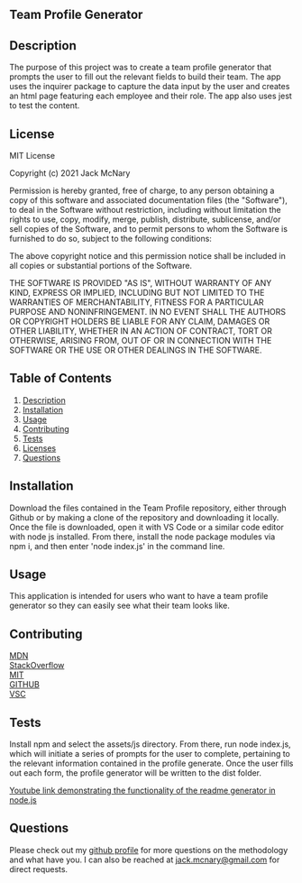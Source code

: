 
## Team Profile Generator

## Description

The purpose of this project was to create a team profile generator that prompts the user to fill out the relevant fields to build their team. The app uses the inquirer package to capture the data input by the user and creates an html page featuring each employee and their role. The app also uses jest to test the content.


## License
MIT License

Copyright (c) 2021 Jack McNary

Permission is hereby granted, free of charge, to any person obtaining a copy
of this software and associated documentation files (the "Software"), to deal
in the Software without restriction, including without limitation the rights
to use, copy, modify, merge, publish, distribute, sublicense, and/or sell
copies of the Software, and to permit persons to whom the Software is
furnished to do so, subject to the following conditions:

The above copyright notice and this permission notice shall be included in all
copies or substantial portions of the Software.

THE SOFTWARE IS PROVIDED "AS IS", WITHOUT WARRANTY OF ANY KIND, EXPRESS OR
IMPLIED, INCLUDING BUT NOT LIMITED TO THE WARRANTIES OF MERCHANTABILITY,
FITNESS FOR A PARTICULAR PURPOSE AND NONINFRINGEMENT. IN NO EVENT SHALL THE
AUTHORS OR COPYRIGHT HOLDERS BE LIABLE FOR ANY CLAIM, DAMAGES OR OTHER
LIABILITY, WHETHER IN AN ACTION OF CONTRACT, TORT OR OTHERWISE, ARISING FROM,
OUT OF OR IN CONNECTION WITH THE SOFTWARE OR THE USE OR OTHER DEALINGS IN THE
SOFTWARE.


## Table of Contents
1. [Description](#description)
2. [Installation](#installation)
3. [Usage](#usage)
4. [Contributing](#contributing)
5. [Tests](#tests)
6. [Licenses](#licenses)
7. [Questions](#questions)

## Installation

Download the files contained in the Team Profile repository, either through Github or by making a clone of the repository and downloading it locally. Once the file is downloaded, open it with VS Code or a similar code editor with node js installed. From there, install the node package modules via npm i, and then enter 'node index.js' in the command line.

## Usage

This application is intended for users who want to have a team profile generator so they can easily see what their team looks like.

## Contributing


[MDN](developer.mozilla.org/en-US/docs)<br>
[StackOverflow](https://stackoverflow.com/)<br>
[MIT](https://opensource.org/licenses/MIT)<br>
[GITHUB](https://docs.github.com/en)<br>
[VSC](https://code.visualstudio.com/)<br>

## Tests

Install npm and select the assets/js directory. From there, run node index.js, which will initiate a series of prompts for the user to complete, pertaining to the relevant information contained in the profile generate. Once the user fills out each form, the profile generator will be written to the dist folder.

[Youtube link demonstrating the functionality of the readme generator in node.js](https://www.youtube.com/watch?v=SN3RN4afpis&feature=youtu.be)


## Questions
Please check out my [github profile](github.com/mcnaryj/10-Team-Profile-Generator) for more questions on the methodology and what have you.
I can also be reached at jack.mcnary@gmail.com for direct requests.
